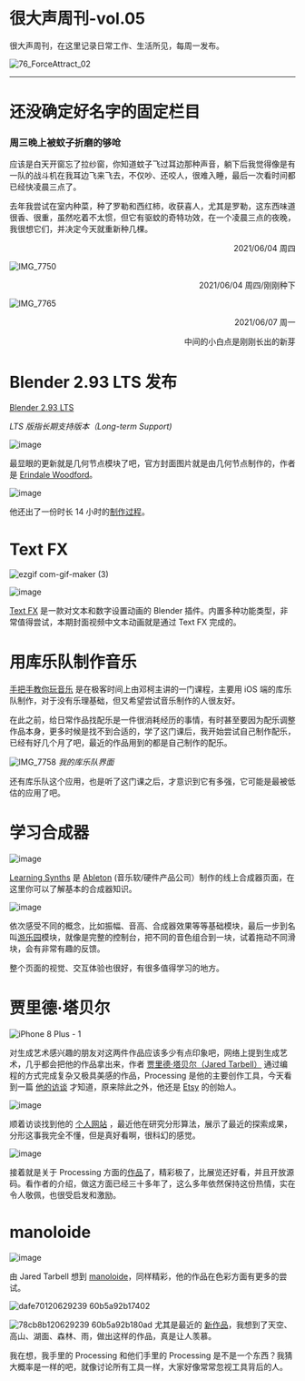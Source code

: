 # 很大声周刊-vol.05
很大声周刊，在这里记录日常工作、生活所见，每周一发布。

![76_ForceAttract_02](https://user-images.githubusercontent.com/20842136/120782987-264ad180-c55d-11eb-8c80-8a4ff2b88756.png)
***
# 还没确定好名字的固定栏目
### 周三晚上被蚊子折磨的够呛
应该是白天开窗忘了拉纱窗，你知道蚊子飞过耳边那种声音，躺下后我觉得像是有一队的战斗机在我耳边飞来飞去，不仅吵、还咬人，很难入睡，最后一次看时间都已经快凌晨三点了。

去年我尝试在室内种菜，种了罗勒和西红柿，收获喜人，尤其是罗勒，这东西味道很香、很重，虽然吃着不太惯，但它有驱蚊的奇特功效，在一个凌晨三点的夜晚，我很想它们，并决定今天就重新种几棵。
<p align="right">2021/06/04 周四</p>

![IMG_7750](https://user-images.githubusercontent.com/20842136/120999806-1e3c9d00-c7bc-11eb-9ebc-b9762218229a.jpeg)

<p align="right">2021/06/04 周四/刚刚种下</p>

![IMG_7765](https://user-images.githubusercontent.com/20842136/120999872-31e80380-c7bc-11eb-89c3-f69168fbb6da.jpeg)

<p align="right">2021/06/07 周一</p>
<p align="right">中间的小白点是刚刚长出的新芽</p>

# Blender 2.93 LTS 发布
[Blender 2.93 LTS](https://www.blender.org/download/releases/2-93/) 

*LTS 版指长期支持版本（Long-term Support)*

![image](https://user-images.githubusercontent.com/20842136/120645199-baa82c00-c4aa-11eb-8826-0791b5560d77.png)

最显眼的更新就是几何节点模块了吧，官方封面图片就是由几何节点制作的，作者是 [Erindale Woodford](https://www.youtube.com/erindale)。

![image](https://user-images.githubusercontent.com/20842136/120646493-30f95e00-c4ac-11eb-92cb-b3a66150f06e.png)

他还出了一份时长 14 小时的[制作过程](https://www.youtube.com/watch?v=SsaNfzO2Hfw&t=13442s)。

# Text FX

![ezgif com-gif-maker (3)](https://user-images.githubusercontent.com/20842136/120817691-81dc8580-c584-11eb-81bc-af22b6b361f9.gif)

![image](https://user-images.githubusercontent.com/20842136/120818173-f1eb0b80-c584-11eb-8663-38948f29b6b8.png)

[Text FX](https://blender-addons.org/text-fx-addon/) 是一款对文本和数字设置动画的 Blender 插件。内置多种功能类型，非常值得尝试，本期封面视频中文本动画就是通过 Text FX 完成的。

# 用库乐队制作音乐
[手把手教你玩音乐](https://time.geekbang.org/column/article/334402) 是在极客时间上由邓柯主讲的一门课程，主要用 iOS 端的库乐队制作，对于没有乐理基础，但又希望尝试音乐制作的人很友好。

在此之前，给日常作品找配乐是一件很消耗经历的事情，有时甚至要因为配乐调整作品本身，更多时候是找不到合适的，学了这门课后，我开始尝试自己制作配乐，已经有好几个月了吧，最近的作品用到的都是自己制作的配乐。

![IMG_7758](https://user-images.githubusercontent.com/20842136/120820256-f284a180-c586-11eb-800f-9bbbe91c1f8a.PNG)
*我的库乐队界面*

还有库乐队这个应用，也是听了这门课之后，才意识到它有多强，它可能是最被低估的应用了吧。

# 学习合成器

![image](https://user-images.githubusercontent.com/20842136/120823893-79874900-c58a-11eb-9d39-776348814965.png)

[Learning Synths](https://learningsynths.ableton.com/zh-Hans/) 是 [Ableton](https://www.ableton.com/zh-cn/about/) (音乐软/硬件产品公司）制作的线上合成器页面，在这里你可以了解基本的合成器知识。

![image](https://user-images.githubusercontent.com/20842136/120826750-590cbe00-c58d-11eb-94b6-f32dc47d56f0.png)

依次感受不同的概念，比如振幅、音高、合成器效果等等基础模块，最后一步到名叫[游乐园](https://learningsynths.ableton.com/zh-Hans/playground)模块，就像是完整的控制台，把不同的音色组合到一块，试着拖动不同滑块，会有非常有趣的反馈。

整个页面的视觉、交互体验也很好，有很多值得学习的地方。

# 贾里德·塔贝尔
![iPhone 8 Plus - 1](https://user-images.githubusercontent.com/20842136/120895537-f8928500-c64f-11eb-973c-17599eeb075c.png)

对生成艺术感兴趣的朋友对这两件作品应该多少有点印象吧，网络上提到生成艺术，几乎都会把他的作品拿出来，作者 [贾里德·塔贝尔（Jared Tarbell）](https://www.infinite.center/) 通过编程的方式完成复杂又极具美感的作品，Processing 是他的主要创作工具，今天看到一篇 [他的访谈](https://www.artnome.com/news/2020/8/24/interview-with-generative-artist-jared-tarbell) 才知道，原来除此之外，他还是 [Etsy](https://www.etsy.com/) 的创始人。

![image](https://user-images.githubusercontent.com/20842136/120895331-01368b80-c64f-11eb-8386-f2bc34999618.png)

顺着访谈找到他的 [个人网站](https://www.infinite.center/everydays-fractal/) ，最近他在研究分形算法，展示了最近的探索成果，分形这事我完全不懂，但是真好看啊，很科幻的感觉。

![image](https://user-images.githubusercontent.com/20842136/120895569-1fe95200-c650-11eb-9caf-f5130dfb1a95.png)

接着就是关于 Processing 方面的[作品](https://www.infinite.center/grid/)了，精彩极了，比展览还好看，并且开放源码。看作者的介绍，做这方面已经三十多年了，这么多年依然保持这份热情，实在令人敬佩，也很受启发和激励。

# manoloide
![image](https://user-images.githubusercontent.com/20842136/120897204-845bdf80-c657-11eb-8e7d-4f5c19080b09.png)

由 Jared Tarbell 想到 [manoloide](http://manoloide.com/)，同样精彩，他的作品在色彩方面有更多的尝试。

![dafe70120629239 60b5a92b17402](https://user-images.githubusercontent.com/20842136/120897239-a6556200-c657-11eb-8947-897db0a5c081.jpg)

![78cb8b120629239 60b5a92b180ad](https://user-images.githubusercontent.com/20842136/120897243-abb2ac80-c657-11eb-906f-5bd53cfd5b54.jpg)
尤其是最近的 [新作品](https://www.behance.net/gallery/120629239/nala)，我想到了天空、高山、湖面、森林、雨，做出这样的作品，真是让人羡慕。

我在想，我手里的 Processing 和他们手里的 Processing 是不是一个东西？我猜大概率是一样的吧，就像讨论所有工具一样，大家好像常常忽视工具背后的人。